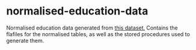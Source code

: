 # normalised-education-data

Normalised education data generated from [this dataset.](https://databank.worldbank.org/data/download/Edstats_csv.zip) Contains the flafiles for the normalised tables, as well as the stored procedures used to generate them.

